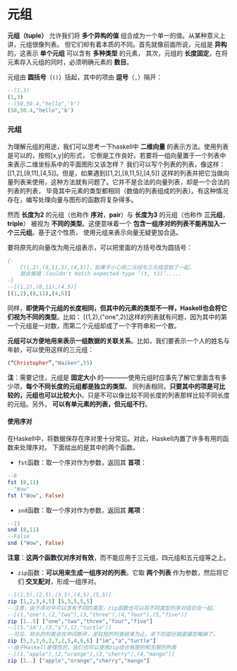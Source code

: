 元组
===============================================
**元组（tuple）** 允许我们将 **多个异构的值** 组合成为一个单一的值。从某种意义上讲，元组很像列表。
但它们却有着本质的不同。首先就像前面所说，元组是 **异构** 的，这表示 **单个元组** 可以含有 **多种类型** 的元素，
其次，元组的 **长度固定**，在将元素存入元组的同时，必须明确元素的 **数目**。

元组由 **圆括号**（`()`）括起，其中的项由 **逗号**（`,`）隔开：
```haskell
--(1,3)
(1,3)
--(50,50.4,"hello",'b')
(50,50.4,"hello",'b')
```
### 元组
为理解元组的用途，我们可以思考一下haskell中 **二维向量** 的表示方法。使用列表是可以的，按照[x,y]的形式，
它倒是工作良好。若要将一组向量置于一个列表中来表示二维坐标系中的平面图形又该怎样？
我们可以写个列表的列表，像这样：[[1,2],[8,11],[4,5]]。但是，如果遇到[[1,2],[8,11,5],[4,5]]
这样的列表并把它当做向量列表来使用，这种方法就有问题了。它并不是合法的向量列表，却是一个合法的列表的列表，
毕竟其中元素的类型都相同（数值的列表组成的列表）。有这种情况存在，编写处理向量与图形的函数将复杂得多。

然而 **长度为2** 的元组（也称作 **序对**，**pair**）与 **长度为3** 的元组（也称作 **三元组**，**triple**）
被视为 **不同的类型**。这便意味着一个 **包含一组序对的列表不能再加入一个三元组**。基于这个性质，
使用元组来表示向量无疑更加合适。

要将原先的向量改为用元组表示，可以把里面的方括号改为圆括号：
```haskell
{-
    [(1,2),(8,11,5),(4,5)]，如果不小心将二元组与三元组混到了一起，
    就会报错：Couldn't match expected type ‘(t, t1)’.....
-}
--[(1,2),(8,11),(4,5)]
[(1,2),(8,11),(4,5)]
```
同样，**即使两个元组的长度相同，但其中的元素的类型不一样，Haskell也会将它们视为不同的类型**。比如：
[(1,2),("one",2)]这样的列表就有问题，因为其中的第一个元组是一对数，而第二个元组却成了一个字符串和一个数。

**元组可以方便地用来表示一组数据的关联关系**。比如，我们要表示一个人的姓名与年龄，可以使用这样的三元组：
```haskell
(“Christopher”,"Waiken",55)
```
**注**：需要记住，元组是 **固定大小** 的————使用元组时应事先了解它里面含有多少项，**每个不同长度的元组都是独立的类型**。
同列表相同，**只要其中的项是可比较的，元组也可以比较大小**，只是不可以像比较不同长度的列表那样比较不同长度的元组。另外，
**可以有单元素的列表，但元组不行**。

#### 使用序对
在Haskell中，将数据保存在序对里十分常见。对此，Haskell内置了许多有用的函数来处理序对。
下面给出的是其中的两个函数。
+ `fst`函数：取一个序对作为参数，返回其 **首项**：
```haskell
--8
fst (8,11)
--"Wow"
fst ("Wow", False)
```
+ `snd`函数：取一个序对作为参数，返回其 **尾项**：
```haskell
--11
snd (8,11)
--False
snd ("Wow", False)
```
**注意**：**这两个函数仅对序对有效**，而不能应用于三元组，四元组和五元组等之上。
+ `zip`函数：**可以用来生成一组序对的列表**。它取 **两个列表** 作为参数，然后将它们 **交叉配对**，形成一组序对。
```haskell
--[(1,5),(2,5),(3,5),(4,5),(5,5)]
zip [1,2,3,4,5] [5,5,5,5,5]
--注意，由于序对中可以含有不同的类型，zip函数也可以将不同类型的序对组合在一起。
--[(1,"one"),(2,"two"),(3,"three"),(4,"four"),(5,"five")]
zip [1..5] ["one","two","three","four","five"]
--[(5,"im"),(3,"a"),(2,"turtle")]
--可见，较长的列表会在中间断开，至较短的列表结束为止，余下的部分就直接忽略掉了。
zip [5,3,2,6,2,7,2,5,4,6,6] ["im","a","turtle"]
--由于Haskell是惰性的，我们也可以使用zip组合有限的和无限的列表
--[(1,"apple"),(2,"orange"),(3,"cherry"),(4,"mango")]
zip [1..] ["apple","orange","cherry","mango"]
```

